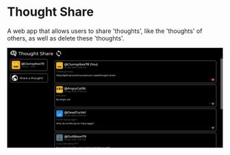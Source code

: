 # Thought Share

A web app that allows users to share 'thoughts', like the 'thoughts' of others, as well as delete these 'thoughts'.

![Image of Thought Share](./public/thought-share.JPG)
